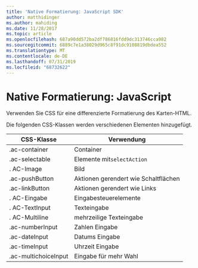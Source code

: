 ```yaml
---
title: 'Native Formatierung: JavaScript SDK'
author: matthidinger
ms.author: mahiding
ms.date: 11/28/2017
ms.topic: article
ms.openlocfilehash: 687a90dd572ba2df786816fdd9dc313746cca982
ms.sourcegitcommit: 6889c7e1a38029d965c8f91dc9108819dbdea552
ms.translationtype: MT
ms.contentlocale: de-DE
ms.lasthandoff: 07/31/2019
ms.locfileid: "68732622"
---
```

# <a name="native-styling---javascript"></a>Native Formatierung: JavaScript

Verwenden Sie CSS für eine differenzierte Formatierung des Karten-HTML.

Die folgenden CSS-Klassen werden verschiedenen Elementen hinzugefügt.

| CSS-Klasse | Verwendung |
|---|---|
| .ac-container | Container |
| .ac-selectable  | Elemente mit`selectAction` |
| . AC-Image | Bild |
| .ac-pushButton | Aktionen gerendert wie Schaltflächen |
| .ac-linkButton  | Aktionen gerendert wie Links |
| . AC-Eingabe | Eingabesteuerelemente|
| . AC-TextInput| Texteingabe |
| . AC-Multiline | mehrzeilige Texteingabe |
| .ac-numberInput | Zahlen Eingabe|
| .ac-dateInput | Datums Eingabe|
| .ac-timeInput | Uhrzeit Eingabe |
| .ac-multichoiceInput | Eingabe für mehr Wahl|